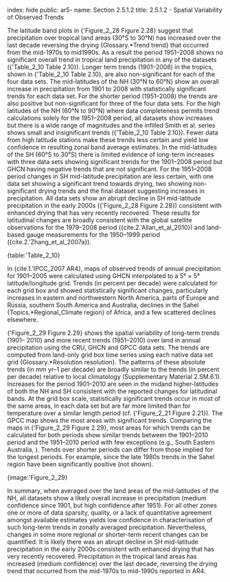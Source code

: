 index: hide
public: ar5-
name: Section 2.5.1.2
title: 2.5.1.2 - Spatial Variability of Observed Trends

The latitude band plots in {'Figure_2_28 Figure 2.28} suggest that precipitation over tropical land areas (30°S to 30°N) has increased over the last decade reversing the drying {Glossary.*Trend trend} that occurred from the mid-1970s to mid1990s. As a result the period 1951–2008 shows no significant overall trend in tropical land precipitation in any of the datasets ({'Table_2_10 Table 2.10}). Longer term trends (1901–2008) in the tropics, shown in {'Table_2_10 Table 2.10}, are also non-significant for each of the four data sets. The mid-latitudes of the NH (30°N to 60°N) show an overall increase in precipitation from 1901 to 2008 with statistically significant trends for each data set. For the shorter period (1951–2008) the trends are also positive but non-significant for three of the four data sets. For the high latitudes of the NH (60°N to 90°N) where data completeness permits trend calculations solely for the 1951–2008 period, all datasets show increases but there is a wide range of magnitudes and the infilled Smith et al. series shows small and insignificant trends ({'Table_2_10 Table 2.10}). Fewer data from high latitude stations make these trends less certain and yield low confidence in resulting zonal band average estimates. In the mid-latitudes of the SH (60°S to 30°S) there is limited evidence of long-term increases with three data sets showing significant trends for the 1901–2008 period but GHCN having negative trends that are not significant. For the 1951–2008 period changes in SH mid-latitude precipitation are less certain, with one data set showing a significant trend towards drying, two showing non-significant drying trends and the final dataset suggesting increases in precipitation. All data sets show an abrupt decline in SH mid-latitude precipitation in the early 2000s ({'Figure_2_28 Figure 2.28}) consistent with enhanced drying that has very recently recovered. These results for latitudinal changes are broadly consistent with the global satellite observations for the 1979–2008 period ({cite.2.'Allan_et_al_2010}) and land-based gauge measurements for the 1950–1999 period ({cite.2.'Zhang_et_al_2007a}).

{table:'Table_2_10}

In {cite.1.'IPCC_2007 AR4}, maps of observed trends of annual precipitation for 1901–2005 were calculated using GHCN interpolated to a 5° × 5° latitude/longitude grid. Trends (in percent per decade) were calculated for each grid box and showed statistically significant changes, particularly increases in eastern and northwestern North America, parts of Europe and Russia, southern South America and Australia, declines in the Sahel {Topics.*Regional_Climate region} of Africa, and a few scattered declines elsewhere.

{'Figure_2_29 Figure 2.29} shows the spatial variability of long-term trends (1901– 2010) and more recent trends (1951–2010) over land in annual precipitation using the CRU, GHCN and GPCC data sets. The trends are computed from land-only grid box time series using each native data set grid {Glossary.*Resolution resolution}. The patterns of these absolute trends (in mm yr–1 per decade) are broadly similar to the trends (in percent per decade) relative to local climatology (Supplementary Material 2.SM.6.1). Increases for the period 1901–2010 are seen in the midand higher-latitudes of both the NH and SH consistent with the reported changes for latitudinal bands. At the grid box scale, statistically significant trends occur in most of the same areas, in each data set but are far more limited than for temperature over a similar length period (cf. {'Figure_2_21 Figure 2.21}). The GPCC map shows the most areas with significant trends. Comparing the maps in {'Figure_2_29 Figure 2.29}, most areas for which trends can be calculated for both periods show similar trends between the 1901–2010 period and the 1951–2010 period with few exceptions (e.g., South Eastern Australia, ). Trends over shorter periods can differ from those implied for the longest periods. For example, since the late 1980s trends in the Sahel region have been significantly positive (not shown).

{image:'Figure_2_29}

In summary, when averaged over the land areas of the mid-latitudes of the NH, all datasets show a likely overall increase in precipitation (medium confidence since 1901, but high confidence after 1951). For all other zones one or more of data sparsity, quality, or a lack of quantitative agreement amongst available estimates yields low confidence in characterisation of such long-term trends in zonally averaged precipitation. Nevertheless, changes in some more regional or shorter-term recent changes can be quantified. It is likely there was an abrupt decline in SH mid-latitude precipitation in the early 2000s consistent with enhanced drying that has very recently recovered. Precipitation in the tropical land areas has increased (medium confidence) over the last decade, reversing the drying trend that occurred from the mid-1970s to mid-1990s reported in AR4.
